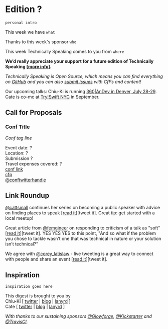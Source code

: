 # Edition ?

`personal intro`

This week we have `what`

Thanks to this week's sponsor `who`

This week Technically Speaking comes to you from `where` 

**We’d really appreciate your support for a future edition of Technically Speaking [[more info](http://www.techspeak.email/sponsorship/)].**  

*Technically Speaking is Open Source, which means you can find everything on [GitHub](https://github.com/catehstn/technically-speaking/) and you can also [submit issues](https://github.com/catehstn/technically-speaking/issues/new) with CfPs and content!*  

Our upcoming talks: Chiu-Ki is running [360|AnDev in Denver, July 28-29](http://360andev.com/). Cate is co-mc at [Try!Swift NYC](http://www.tryswiftnyc.com/) in September.

## Call for Proposals

### Conf Title  
*Conf tag line* 
 
Event date: ?  
Location: ?  
Submission ?  
Travel expenses covered: ?  
[conf link](?)  
[cfp](?)  
[@conftwitterhandle](?)



## Link Roundup

[@cattsmall](http://twitter.com/cattsmall) continues her series on becoming a public speaker with advice on finding places to speak [[read it](https://medium.com/@cattsmall/how-to-become-a-public-speaker-in-1-year-step-2-locate-opportunities-408ed6aab7a1#.7d6f8rtpq)][tweet it]. Great tip: get started with a local meetup!

Great article from [@femgineer](http://twitter.com/femgineer) on responding to criticism of a talk as "soft" [[read it](http://femgineer.com/2016/07/respond-people-perceive-work-soft/)][tweet it]. YES YES YES to this point, "And so what if the problem you chose to tackle wasn’t one that was technical in nature or your solution isn’t technical?"

We agree with [@corey_latislaw](http://twitter.com/corey_latislaw) - live tweeting is a great way to connect with people and share an event [[read it](http://coreylatislaw.com/4-secrets-of-live-tweeting/)][tweet it].

## Inspiration

`inspiration goes here`  
  
  
This digest is brought to you by  
Chiu-Ki [ [twitter](https://twitter.com/chiuki) | [blog](http://blog.sqisland.com/) | [lanyrd](http://lanyrd.com/profile/chiuki/) ]  
Cate [ [twitter](https://twitter.com/catehstn) | [blog](http://www.catehuston.com/blog/) | [lanyrd](http://lanyrd.com/profile/catehstn/) ]

*With thanks to our sustaining sponsors [@Glowforge](http://twitter.com/glowforge), [@Kickstarter](http://twitter.com/kickstarter) and [@TravisCI](http://twitter.com/travisci).*
